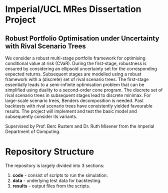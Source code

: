 # Imperial/UCL MRes Dissertation Project
## Robust Portfolio Optimisation under Uncertainty with Rival Scenario Trees

We consider a robust multi-stage portfolio framework for optimising conditional value at risk (CVaR). During the first-stage, robustness is ensured by considering an ellipsoid uncertainty set for the corresponding expected returns. Subsequent stages are modelled using a robust framework with a (discrete) set of rival scenario trees. The first-stage essentially leads to a semi-infinite optimisation problem that can be simplified using duality to a second-order cone program. The discrete set of rival scenario trees in subsequent stages lead to discrete minimax. 
For large-scale scenario trees, Benders decomposition is needed. Past backtests with rival scenario trees have consistently yielded favourable results. The project will implement and test the basic model and subsequently consider its variants. 

Supervised by Prof. Berc Rustem and Dr. Ruth Misener from the Imperial Department of Computing.

# Repository Structure

The repository is largely divided into 3 sections:
1. **code** - consist of scripts to run the simulation.
1. **data** - underlying test data for backtesting.
1. **results** - output files from the scripts.
